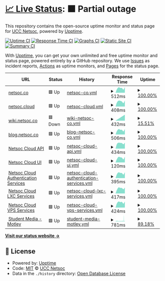 # [📈 Live Status](https://status1.netsoc.co): <!--live status--> **🟧 Partial outage**

This repository contains the open-source uptime monitor and status page for [UCC Netsoc](http://netsoc.co/), powered by [Upptime](https://github.com/upptime/upptime).

[![Uptime CI](https://github.com/uccnetsoc/upptime/workflows/Uptime%20CI/badge.svg)](https://github.com/uccnetsoc/upptime/actions?query=workflow%3A%22Uptime+CI%22)
[![Response Time CI](https://github.com/uccnetsoc/upptime/workflows/Response%20Time%20CI/badge.svg)](https://github.com/uccnetsoc/upptime/actions?query=workflow%3A%22Response+Time+CI%22)
[![Graphs CI](https://github.com/uccnetsoc/upptime/workflows/Graphs%20CI/badge.svg)](https://github.com/uccnetsoc/upptime/actions?query=workflow%3A%22Graphs+CI%22)
[![Static Site CI](https://github.com/uccnetsoc/upptime/workflows/Static%20Site%20CI/badge.svg)](https://github.com/uccnetsoc/upptime/actions?query=workflow%3A%22Static+Site+CI%22)
[![Summary CI](https://github.com/uccnetsoc/upptime/workflows/Summary%20CI/badge.svg)](https://github.com/uccnetsoc/upptime/actions?query=workflow%3A%22Summary+CI%22)

With [Upptime](https://upptime.js.org), you can get your own unlimited and free uptime monitor and status page, powered entirely by a GitHub repository. We use [Issues](https://github.com/uccnetsoc/upptime/issues) as incident reports, [Actions](https://github.com/uccnetsoc/upptime/actions) as uptime monitors, and [Pages](https://status1.netsoc.co) for the status page.

<!--start: status pages-->
<!-- This summary is generated by Upptime (https://github.com/upptime/upptime) -->
<!-- Do not edit this manually, your changes will be overwritten -->
<!-- prettier-ignore -->
| URL | Status | History | Response Time | Uptime |
| --- | ------ | ------- | ------------- | ------ |
| <img alt="" src="https://icons.duckduckgo.com/ip3/netsoc.co.ico" height="13"> [netsoc.co](https://netsoc.co) | 🟩 Up | [netsoc-co.yml](https://github.com/UCCNetsoc/upptime/commits/HEAD/history/netsoc-co.yml) | <details><summary><img alt="Response time graph" src="./graphs/netsoc-co/response-time-week.png" height="20"> 512ms</summary><br><a href="https://status.netsoc.co/history/netsoc-co"><img alt="Response time 467" src="https://img.shields.io/endpoint?url=https%3A%2F%2Fraw.githubusercontent.com%2FUCCNetsoc%2Fupptime%2FHEAD%2Fapi%2Fnetsoc-co%2Fresponse-time.json"></a><br><a href="https://status.netsoc.co/history/netsoc-co"><img alt="24-hour response time 613" src="https://img.shields.io/endpoint?url=https%3A%2F%2Fraw.githubusercontent.com%2FUCCNetsoc%2Fupptime%2FHEAD%2Fapi%2Fnetsoc-co%2Fresponse-time-day.json"></a><br><a href="https://status.netsoc.co/history/netsoc-co"><img alt="7-day response time 512" src="https://img.shields.io/endpoint?url=https%3A%2F%2Fraw.githubusercontent.com%2FUCCNetsoc%2Fupptime%2FHEAD%2Fapi%2Fnetsoc-co%2Fresponse-time-week.json"></a><br><a href="https://status.netsoc.co/history/netsoc-co"><img alt="30-day response time 449" src="https://img.shields.io/endpoint?url=https%3A%2F%2Fraw.githubusercontent.com%2FUCCNetsoc%2Fupptime%2FHEAD%2Fapi%2Fnetsoc-co%2Fresponse-time-month.json"></a><br><a href="https://status.netsoc.co/history/netsoc-co"><img alt="1-year response time 453" src="https://img.shields.io/endpoint?url=https%3A%2F%2Fraw.githubusercontent.com%2FUCCNetsoc%2Fupptime%2FHEAD%2Fapi%2Fnetsoc-co%2Fresponse-time-year.json"></a></details> | <details><summary><a href="https://status.netsoc.co/history/netsoc-co">100.00%</a></summary><a href="https://status.netsoc.co/history/netsoc-co"><img alt="All-time uptime 99.98%" src="https://img.shields.io/endpoint?url=https%3A%2F%2Fraw.githubusercontent.com%2FUCCNetsoc%2Fupptime%2FHEAD%2Fapi%2Fnetsoc-co%2Fuptime.json"></a><br><a href="https://status.netsoc.co/history/netsoc-co"><img alt="24-hour uptime 100.00%" src="https://img.shields.io/endpoint?url=https%3A%2F%2Fraw.githubusercontent.com%2FUCCNetsoc%2Fupptime%2FHEAD%2Fapi%2Fnetsoc-co%2Fuptime-day.json"></a><br><a href="https://status.netsoc.co/history/netsoc-co"><img alt="7-day uptime 100.00%" src="https://img.shields.io/endpoint?url=https%3A%2F%2Fraw.githubusercontent.com%2FUCCNetsoc%2Fupptime%2FHEAD%2Fapi%2Fnetsoc-co%2Fuptime-week.json"></a><br><a href="https://status.netsoc.co/history/netsoc-co"><img alt="30-day uptime 100.00%" src="https://img.shields.io/endpoint?url=https%3A%2F%2Fraw.githubusercontent.com%2FUCCNetsoc%2Fupptime%2FHEAD%2Fapi%2Fnetsoc-co%2Fuptime-month.json"></a><br><a href="https://status.netsoc.co/history/netsoc-co"><img alt="1-year uptime 100.00%" src="https://img.shields.io/endpoint?url=https%3A%2F%2Fraw.githubusercontent.com%2FUCCNetsoc%2Fupptime%2FHEAD%2Fapi%2Fnetsoc-co%2Fuptime-year.json"></a></details>
| <img alt="" src="https://icons.duckduckgo.com/ip3/netsoc.cloud.ico" height="13"> [netsoc.cloud](https://netsoc.cloud) | 🟩 Up | [netsoc-cloud.yml](https://github.com/UCCNetsoc/upptime/commits/HEAD/history/netsoc-cloud.yml) | <details><summary><img alt="Response time graph" src="./graphs/netsoc-cloud/response-time-week.png" height="20"> 408ms</summary><br><a href="https://status.netsoc.co/history/netsoc-cloud"><img alt="Response time 424" src="https://img.shields.io/endpoint?url=https%3A%2F%2Fraw.githubusercontent.com%2FUCCNetsoc%2Fupptime%2FHEAD%2Fapi%2Fnetsoc-cloud%2Fresponse-time.json"></a><br><a href="https://status.netsoc.co/history/netsoc-cloud"><img alt="24-hour response time 479" src="https://img.shields.io/endpoint?url=https%3A%2F%2Fraw.githubusercontent.com%2FUCCNetsoc%2Fupptime%2FHEAD%2Fapi%2Fnetsoc-cloud%2Fresponse-time-day.json"></a><br><a href="https://status.netsoc.co/history/netsoc-cloud"><img alt="7-day response time 408" src="https://img.shields.io/endpoint?url=https%3A%2F%2Fraw.githubusercontent.com%2FUCCNetsoc%2Fupptime%2FHEAD%2Fapi%2Fnetsoc-cloud%2Fresponse-time-week.json"></a><br><a href="https://status.netsoc.co/history/netsoc-cloud"><img alt="30-day response time 668" src="https://img.shields.io/endpoint?url=https%3A%2F%2Fraw.githubusercontent.com%2FUCCNetsoc%2Fupptime%2FHEAD%2Fapi%2Fnetsoc-cloud%2Fresponse-time-month.json"></a><br><a href="https://status.netsoc.co/history/netsoc-cloud"><img alt="1-year response time 440" src="https://img.shields.io/endpoint?url=https%3A%2F%2Fraw.githubusercontent.com%2FUCCNetsoc%2Fupptime%2FHEAD%2Fapi%2Fnetsoc-cloud%2Fresponse-time-year.json"></a></details> | <details><summary><a href="https://status.netsoc.co/history/netsoc-cloud">100.00%</a></summary><a href="https://status.netsoc.co/history/netsoc-cloud"><img alt="All-time uptime 99.98%" src="https://img.shields.io/endpoint?url=https%3A%2F%2Fraw.githubusercontent.com%2FUCCNetsoc%2Fupptime%2FHEAD%2Fapi%2Fnetsoc-cloud%2Fuptime.json"></a><br><a href="https://status.netsoc.co/history/netsoc-cloud"><img alt="24-hour uptime 100.00%" src="https://img.shields.io/endpoint?url=https%3A%2F%2Fraw.githubusercontent.com%2FUCCNetsoc%2Fupptime%2FHEAD%2Fapi%2Fnetsoc-cloud%2Fuptime-day.json"></a><br><a href="https://status.netsoc.co/history/netsoc-cloud"><img alt="7-day uptime 100.00%" src="https://img.shields.io/endpoint?url=https%3A%2F%2Fraw.githubusercontent.com%2FUCCNetsoc%2Fupptime%2FHEAD%2Fapi%2Fnetsoc-cloud%2Fuptime-week.json"></a><br><a href="https://status.netsoc.co/history/netsoc-cloud"><img alt="30-day uptime 100.00%" src="https://img.shields.io/endpoint?url=https%3A%2F%2Fraw.githubusercontent.com%2FUCCNetsoc%2Fupptime%2FHEAD%2Fapi%2Fnetsoc-cloud%2Fuptime-month.json"></a><br><a href="https://status.netsoc.co/history/netsoc-cloud"><img alt="1-year uptime 100.00%" src="https://img.shields.io/endpoint?url=https%3A%2F%2Fraw.githubusercontent.com%2FUCCNetsoc%2Fupptime%2FHEAD%2Fapi%2Fnetsoc-cloud%2Fuptime-year.json"></a></details>
| <img alt="" src="https://icons.duckduckgo.com/ip3/wiki.netsoc.co.ico" height="13"> [wiki.netsoc.co](https://wiki.netsoc.co) | 🟥 Down | [wiki-netsoc-co.yml](https://github.com/UCCNetsoc/upptime/commits/HEAD/history/wiki-netsoc-co.yml) | <details><summary><img alt="Response time graph" src="./graphs/wiki-netsoc-co/response-time-week.png" height="20"> 432ms</summary><br><a href="https://status.netsoc.co/history/wiki-netsoc-co"><img alt="Response time 464" src="https://img.shields.io/endpoint?url=https%3A%2F%2Fraw.githubusercontent.com%2FUCCNetsoc%2Fupptime%2FHEAD%2Fapi%2Fwiki-netsoc-co%2Fresponse-time.json"></a><br><a href="https://status.netsoc.co/history/wiki-netsoc-co"><img alt="24-hour response time 0" src="https://img.shields.io/endpoint?url=https%3A%2F%2Fraw.githubusercontent.com%2FUCCNetsoc%2Fupptime%2FHEAD%2Fapi%2Fwiki-netsoc-co%2Fresponse-time-day.json"></a><br><a href="https://status.netsoc.co/history/wiki-netsoc-co"><img alt="7-day response time 432" src="https://img.shields.io/endpoint?url=https%3A%2F%2Fraw.githubusercontent.com%2FUCCNetsoc%2Fupptime%2FHEAD%2Fapi%2Fwiki-netsoc-co%2Fresponse-time-week.json"></a><br><a href="https://status.netsoc.co/history/wiki-netsoc-co"><img alt="30-day response time 447" src="https://img.shields.io/endpoint?url=https%3A%2F%2Fraw.githubusercontent.com%2FUCCNetsoc%2Fupptime%2FHEAD%2Fapi%2Fwiki-netsoc-co%2Fresponse-time-month.json"></a><br><a href="https://status.netsoc.co/history/wiki-netsoc-co"><img alt="1-year response time 458" src="https://img.shields.io/endpoint?url=https%3A%2F%2Fraw.githubusercontent.com%2FUCCNetsoc%2Fupptime%2FHEAD%2Fapi%2Fwiki-netsoc-co%2Fresponse-time-year.json"></a></details> | <details><summary><a href="https://status.netsoc.co/history/wiki-netsoc-co">15.51%</a></summary><a href="https://status.netsoc.co/history/wiki-netsoc-co"><img alt="All-time uptime 85.09%" src="https://img.shields.io/endpoint?url=https%3A%2F%2Fraw.githubusercontent.com%2FUCCNetsoc%2Fupptime%2FHEAD%2Fapi%2Fwiki-netsoc-co%2Fuptime.json"></a><br><a href="https://status.netsoc.co/history/wiki-netsoc-co"><img alt="24-hour uptime 0.00%" src="https://img.shields.io/endpoint?url=https%3A%2F%2Fraw.githubusercontent.com%2FUCCNetsoc%2Fupptime%2FHEAD%2Fapi%2Fwiki-netsoc-co%2Fuptime-day.json"></a><br><a href="https://status.netsoc.co/history/wiki-netsoc-co"><img alt="7-day uptime 15.51%" src="https://img.shields.io/endpoint?url=https%3A%2F%2Fraw.githubusercontent.com%2FUCCNetsoc%2Fupptime%2FHEAD%2Fapi%2Fwiki-netsoc-co%2Fuptime-week.json"></a><br><a href="https://status.netsoc.co/history/wiki-netsoc-co"><img alt="30-day uptime 67.96%" src="https://img.shields.io/endpoint?url=https%3A%2F%2Fraw.githubusercontent.com%2FUCCNetsoc%2Fupptime%2FHEAD%2Fapi%2Fwiki-netsoc-co%2Fuptime-month.json"></a><br><a href="https://status.netsoc.co/history/wiki-netsoc-co"><img alt="1-year uptime 76.95%" src="https://img.shields.io/endpoint?url=https%3A%2F%2Fraw.githubusercontent.com%2FUCCNetsoc%2Fupptime%2FHEAD%2Fapi%2Fwiki-netsoc-co%2Fuptime-year.json"></a></details>
| <img alt="" src="https://icons.duckduckgo.com/ip3/blog.netsoc.co.ico" height="13"> [blog.netsoc.co](https://blog.netsoc.co) | 🟩 Up | [blog-netsoc-co.yml](https://github.com/UCCNetsoc/upptime/commits/HEAD/history/blog-netsoc-co.yml) | <details><summary><img alt="Response time graph" src="./graphs/blog-netsoc-co/response-time-week.png" height="20"> 506ms</summary><br><a href="https://status.netsoc.co/history/blog-netsoc-co"><img alt="Response time 770" src="https://img.shields.io/endpoint?url=https%3A%2F%2Fraw.githubusercontent.com%2FUCCNetsoc%2Fupptime%2FHEAD%2Fapi%2Fblog-netsoc-co%2Fresponse-time.json"></a><br><a href="https://status.netsoc.co/history/blog-netsoc-co"><img alt="24-hour response time 601" src="https://img.shields.io/endpoint?url=https%3A%2F%2Fraw.githubusercontent.com%2FUCCNetsoc%2Fupptime%2FHEAD%2Fapi%2Fblog-netsoc-co%2Fresponse-time-day.json"></a><br><a href="https://status.netsoc.co/history/blog-netsoc-co"><img alt="7-day response time 506" src="https://img.shields.io/endpoint?url=https%3A%2F%2Fraw.githubusercontent.com%2FUCCNetsoc%2Fupptime%2FHEAD%2Fapi%2Fblog-netsoc-co%2Fresponse-time-week.json"></a><br><a href="https://status.netsoc.co/history/blog-netsoc-co"><img alt="30-day response time 454" src="https://img.shields.io/endpoint?url=https%3A%2F%2Fraw.githubusercontent.com%2FUCCNetsoc%2Fupptime%2FHEAD%2Fapi%2Fblog-netsoc-co%2Fresponse-time-month.json"></a><br><a href="https://status.netsoc.co/history/blog-netsoc-co"><img alt="1-year response time 832" src="https://img.shields.io/endpoint?url=https%3A%2F%2Fraw.githubusercontent.com%2FUCCNetsoc%2Fupptime%2FHEAD%2Fapi%2Fblog-netsoc-co%2Fresponse-time-year.json"></a></details> | <details><summary><a href="https://status.netsoc.co/history/blog-netsoc-co">100.00%</a></summary><a href="https://status.netsoc.co/history/blog-netsoc-co"><img alt="All-time uptime 93.77%" src="https://img.shields.io/endpoint?url=https%3A%2F%2Fraw.githubusercontent.com%2FUCCNetsoc%2Fupptime%2FHEAD%2Fapi%2Fblog-netsoc-co%2Fuptime.json"></a><br><a href="https://status.netsoc.co/history/blog-netsoc-co"><img alt="24-hour uptime 100.00%" src="https://img.shields.io/endpoint?url=https%3A%2F%2Fraw.githubusercontent.com%2FUCCNetsoc%2Fupptime%2FHEAD%2Fapi%2Fblog-netsoc-co%2Fuptime-day.json"></a><br><a href="https://status.netsoc.co/history/blog-netsoc-co"><img alt="7-day uptime 100.00%" src="https://img.shields.io/endpoint?url=https%3A%2F%2Fraw.githubusercontent.com%2FUCCNetsoc%2Fupptime%2FHEAD%2Fapi%2Fblog-netsoc-co%2Fuptime-week.json"></a><br><a href="https://status.netsoc.co/history/blog-netsoc-co"><img alt="30-day uptime 100.00%" src="https://img.shields.io/endpoint?url=https%3A%2F%2Fraw.githubusercontent.com%2FUCCNetsoc%2Fupptime%2FHEAD%2Fapi%2Fblog-netsoc-co%2Fuptime-month.json"></a><br><a href="https://status.netsoc.co/history/blog-netsoc-co"><img alt="1-year uptime 89.31%" src="https://img.shields.io/endpoint?url=https%3A%2F%2Fraw.githubusercontent.com%2FUCCNetsoc%2Fupptime%2FHEAD%2Fapi%2Fblog-netsoc-co%2Fuptime-year.json"></a></details>
| <img alt="" src="https://icons.duckduckgo.com/ip3/api.netsoc.cloud.ico" height="13"> [Netsoc Cloud API](https://api.netsoc.cloud/docs) | 🟩 Up | [netsoc-cloud-api.yml](https://github.com/UCCNetsoc/upptime/commits/HEAD/history/netsoc-cloud-api.yml) | <details><summary><img alt="Response time graph" src="./graphs/netsoc-cloud-api/response-time-week.png" height="20"> 434ms</summary><br><a href="https://status.netsoc.co/history/netsoc-cloud-api"><img alt="Response time 401" src="https://img.shields.io/endpoint?url=https%3A%2F%2Fraw.githubusercontent.com%2FUCCNetsoc%2Fupptime%2FHEAD%2Fapi%2Fnetsoc-cloud-api%2Fresponse-time.json"></a><br><a href="https://status.netsoc.co/history/netsoc-cloud-api"><img alt="24-hour response time 471" src="https://img.shields.io/endpoint?url=https%3A%2F%2Fraw.githubusercontent.com%2FUCCNetsoc%2Fupptime%2FHEAD%2Fapi%2Fnetsoc-cloud-api%2Fresponse-time-day.json"></a><br><a href="https://status.netsoc.co/history/netsoc-cloud-api"><img alt="7-day response time 434" src="https://img.shields.io/endpoint?url=https%3A%2F%2Fraw.githubusercontent.com%2FUCCNetsoc%2Fupptime%2FHEAD%2Fapi%2Fnetsoc-cloud-api%2Fresponse-time-week.json"></a><br><a href="https://status.netsoc.co/history/netsoc-cloud-api"><img alt="30-day response time 384" src="https://img.shields.io/endpoint?url=https%3A%2F%2Fraw.githubusercontent.com%2FUCCNetsoc%2Fupptime%2FHEAD%2Fapi%2Fnetsoc-cloud-api%2Fresponse-time-month.json"></a><br><a href="https://status.netsoc.co/history/netsoc-cloud-api"><img alt="1-year response time 399" src="https://img.shields.io/endpoint?url=https%3A%2F%2Fraw.githubusercontent.com%2FUCCNetsoc%2Fupptime%2FHEAD%2Fapi%2Fnetsoc-cloud-api%2Fresponse-time-year.json"></a></details> | <details><summary><a href="https://status.netsoc.co/history/netsoc-cloud-api">100.00%</a></summary><a href="https://status.netsoc.co/history/netsoc-cloud-api"><img alt="All-time uptime 99.69%" src="https://img.shields.io/endpoint?url=https%3A%2F%2Fraw.githubusercontent.com%2FUCCNetsoc%2Fupptime%2FHEAD%2Fapi%2Fnetsoc-cloud-api%2Fuptime.json"></a><br><a href="https://status.netsoc.co/history/netsoc-cloud-api"><img alt="24-hour uptime 100.00%" src="https://img.shields.io/endpoint?url=https%3A%2F%2Fraw.githubusercontent.com%2FUCCNetsoc%2Fupptime%2FHEAD%2Fapi%2Fnetsoc-cloud-api%2Fuptime-day.json"></a><br><a href="https://status.netsoc.co/history/netsoc-cloud-api"><img alt="7-day uptime 100.00%" src="https://img.shields.io/endpoint?url=https%3A%2F%2Fraw.githubusercontent.com%2FUCCNetsoc%2Fupptime%2FHEAD%2Fapi%2Fnetsoc-cloud-api%2Fuptime-week.json"></a><br><a href="https://status.netsoc.co/history/netsoc-cloud-api"><img alt="30-day uptime 100.00%" src="https://img.shields.io/endpoint?url=https%3A%2F%2Fraw.githubusercontent.com%2FUCCNetsoc%2Fupptime%2FHEAD%2Fapi%2Fnetsoc-cloud-api%2Fuptime-month.json"></a><br><a href="https://status.netsoc.co/history/netsoc-cloud-api"><img alt="1-year uptime 99.49%" src="https://img.shields.io/endpoint?url=https%3A%2F%2Fraw.githubusercontent.com%2FUCCNetsoc%2Fupptime%2FHEAD%2Fapi%2Fnetsoc-cloud-api%2Fuptime-year.json"></a></details>
| <img alt="" src="https://icons.duckduckgo.com/ip3/netsoc.cloud.ico" height="13"> [Netsoc Cloud UI](https://netsoc.cloud) | 🟩 Up | [netsoc-cloud-ui.yml](https://github.com/UCCNetsoc/upptime/commits/HEAD/history/netsoc-cloud-ui.yml) | <details><summary><img alt="Response time graph" src="./graphs/netsoc-cloud-ui/response-time-week.png" height="20"> 120ms</summary><br><a href="https://status.netsoc.co/history/netsoc-cloud-ui"><img alt="Response time 115" src="https://img.shields.io/endpoint?url=https%3A%2F%2Fraw.githubusercontent.com%2FUCCNetsoc%2Fupptime%2FHEAD%2Fapi%2Fnetsoc-cloud-ui%2Fresponse-time.json"></a><br><a href="https://status.netsoc.co/history/netsoc-cloud-ui"><img alt="24-hour response time 145" src="https://img.shields.io/endpoint?url=https%3A%2F%2Fraw.githubusercontent.com%2FUCCNetsoc%2Fupptime%2FHEAD%2Fapi%2Fnetsoc-cloud-ui%2Fresponse-time-day.json"></a><br><a href="https://status.netsoc.co/history/netsoc-cloud-ui"><img alt="7-day response time 120" src="https://img.shields.io/endpoint?url=https%3A%2F%2Fraw.githubusercontent.com%2FUCCNetsoc%2Fupptime%2FHEAD%2Fapi%2Fnetsoc-cloud-ui%2Fresponse-time-week.json"></a><br><a href="https://status.netsoc.co/history/netsoc-cloud-ui"><img alt="30-day response time 161" src="https://img.shields.io/endpoint?url=https%3A%2F%2Fraw.githubusercontent.com%2FUCCNetsoc%2Fupptime%2FHEAD%2Fapi%2Fnetsoc-cloud-ui%2Fresponse-time-month.json"></a><br><a href="https://status.netsoc.co/history/netsoc-cloud-ui"><img alt="1-year response time 116" src="https://img.shields.io/endpoint?url=https%3A%2F%2Fraw.githubusercontent.com%2FUCCNetsoc%2Fupptime%2FHEAD%2Fapi%2Fnetsoc-cloud-ui%2Fresponse-time-year.json"></a></details> | <details><summary><a href="https://status.netsoc.co/history/netsoc-cloud-ui">100.00%</a></summary><a href="https://status.netsoc.co/history/netsoc-cloud-ui"><img alt="All-time uptime 99.98%" src="https://img.shields.io/endpoint?url=https%3A%2F%2Fraw.githubusercontent.com%2FUCCNetsoc%2Fupptime%2FHEAD%2Fapi%2Fnetsoc-cloud-ui%2Fuptime.json"></a><br><a href="https://status.netsoc.co/history/netsoc-cloud-ui"><img alt="24-hour uptime 100.00%" src="https://img.shields.io/endpoint?url=https%3A%2F%2Fraw.githubusercontent.com%2FUCCNetsoc%2Fupptime%2FHEAD%2Fapi%2Fnetsoc-cloud-ui%2Fuptime-day.json"></a><br><a href="https://status.netsoc.co/history/netsoc-cloud-ui"><img alt="7-day uptime 100.00%" src="https://img.shields.io/endpoint?url=https%3A%2F%2Fraw.githubusercontent.com%2FUCCNetsoc%2Fupptime%2FHEAD%2Fapi%2Fnetsoc-cloud-ui%2Fuptime-week.json"></a><br><a href="https://status.netsoc.co/history/netsoc-cloud-ui"><img alt="30-day uptime 100.00%" src="https://img.shields.io/endpoint?url=https%3A%2F%2Fraw.githubusercontent.com%2FUCCNetsoc%2Fupptime%2FHEAD%2Fapi%2Fnetsoc-cloud-ui%2Fuptime-month.json"></a><br><a href="https://status.netsoc.co/history/netsoc-cloud-ui"><img alt="1-year uptime 100.00%" src="https://img.shields.io/endpoint?url=https%3A%2F%2Fraw.githubusercontent.com%2FUCCNetsoc%2Fupptime%2FHEAD%2Fapi%2Fnetsoc-cloud-ui%2Fuptime-year.json"></a></details>
| <img alt="" src="https://icons.duckduckgo.com/ip3/keycloak.netsoc.co.ico" height="13"> [Netsoc Cloud Authentication Services](https://keycloak.netsoc.co) | 🟩 Up | [netsoc-cloud-authentication-services.yml](https://github.com/UCCNetsoc/upptime/commits/HEAD/history/netsoc-cloud-authentication-services.yml) | <details><summary><img alt="Response time graph" src="./graphs/netsoc-cloud-authentication-services/response-time-week.png" height="20"> 395ms</summary><br><a href="https://status.netsoc.co/history/netsoc-cloud-authentication-services"><img alt="Response time 392" src="https://img.shields.io/endpoint?url=https%3A%2F%2Fraw.githubusercontent.com%2FUCCNetsoc%2Fupptime%2FHEAD%2Fapi%2Fnetsoc-cloud-authentication-services%2Fresponse-time.json"></a><br><a href="https://status.netsoc.co/history/netsoc-cloud-authentication-services"><img alt="24-hour response time 463" src="https://img.shields.io/endpoint?url=https%3A%2F%2Fraw.githubusercontent.com%2FUCCNetsoc%2Fupptime%2FHEAD%2Fapi%2Fnetsoc-cloud-authentication-services%2Fresponse-time-day.json"></a><br><a href="https://status.netsoc.co/history/netsoc-cloud-authentication-services"><img alt="7-day response time 395" src="https://img.shields.io/endpoint?url=https%3A%2F%2Fraw.githubusercontent.com%2FUCCNetsoc%2Fupptime%2FHEAD%2Fapi%2Fnetsoc-cloud-authentication-services%2Fresponse-time-week.json"></a><br><a href="https://status.netsoc.co/history/netsoc-cloud-authentication-services"><img alt="30-day response time 355" src="https://img.shields.io/endpoint?url=https%3A%2F%2Fraw.githubusercontent.com%2FUCCNetsoc%2Fupptime%2FHEAD%2Fapi%2Fnetsoc-cloud-authentication-services%2Fresponse-time-month.json"></a><br><a href="https://status.netsoc.co/history/netsoc-cloud-authentication-services"><img alt="1-year response time 396" src="https://img.shields.io/endpoint?url=https%3A%2F%2Fraw.githubusercontent.com%2FUCCNetsoc%2Fupptime%2FHEAD%2Fapi%2Fnetsoc-cloud-authentication-services%2Fresponse-time-year.json"></a></details> | <details><summary><a href="https://status.netsoc.co/history/netsoc-cloud-authentication-services">100.00%</a></summary><a href="https://status.netsoc.co/history/netsoc-cloud-authentication-services"><img alt="All-time uptime 99.34%" src="https://img.shields.io/endpoint?url=https%3A%2F%2Fraw.githubusercontent.com%2FUCCNetsoc%2Fupptime%2FHEAD%2Fapi%2Fnetsoc-cloud-authentication-services%2Fuptime.json"></a><br><a href="https://status.netsoc.co/history/netsoc-cloud-authentication-services"><img alt="24-hour uptime 100.00%" src="https://img.shields.io/endpoint?url=https%3A%2F%2Fraw.githubusercontent.com%2FUCCNetsoc%2Fupptime%2FHEAD%2Fapi%2Fnetsoc-cloud-authentication-services%2Fuptime-day.json"></a><br><a href="https://status.netsoc.co/history/netsoc-cloud-authentication-services"><img alt="7-day uptime 100.00%" src="https://img.shields.io/endpoint?url=https%3A%2F%2Fraw.githubusercontent.com%2FUCCNetsoc%2Fupptime%2FHEAD%2Fapi%2Fnetsoc-cloud-authentication-services%2Fuptime-week.json"></a><br><a href="https://status.netsoc.co/history/netsoc-cloud-authentication-services"><img alt="30-day uptime 99.61%" src="https://img.shields.io/endpoint?url=https%3A%2F%2Fraw.githubusercontent.com%2FUCCNetsoc%2Fupptime%2FHEAD%2Fapi%2Fnetsoc-cloud-authentication-services%2Fuptime-month.json"></a><br><a href="https://status.netsoc.co/history/netsoc-cloud-authentication-services"><img alt="1-year uptime 98.91%" src="https://img.shields.io/endpoint?url=https%3A%2F%2Fraw.githubusercontent.com%2FUCCNetsoc%2Fupptime%2FHEAD%2Fapi%2Fnetsoc-cloud-authentication-services%2Fuptime-year.json"></a></details>
| <img alt="" src="https://icons.duckduckgo.com/ip3/whoami-lxc-thomas-container.netsoc.cloud.ico" height="13"> [Netsoc Cloud LXC Services](https://whoami-lxc-thomas-container.netsoc.cloud) | 🟩 Up | [netsoc-cloud-lxc-services.yml](https://github.com/UCCNetsoc/upptime/commits/HEAD/history/netsoc-cloud-lxc-services.yml) | <details><summary><img alt="Response time graph" src="./graphs/netsoc-cloud-lxc-services/response-time-week.png" height="20"> 417ms</summary><br><a href="https://status.netsoc.co/history/netsoc-cloud-lxc-services"><img alt="Response time 507" src="https://img.shields.io/endpoint?url=https%3A%2F%2Fraw.githubusercontent.com%2FUCCNetsoc%2Fupptime%2FHEAD%2Fapi%2Fnetsoc-cloud-lxc-services%2Fresponse-time.json"></a><br><a href="https://status.netsoc.co/history/netsoc-cloud-lxc-services"><img alt="24-hour response time 469" src="https://img.shields.io/endpoint?url=https%3A%2F%2Fraw.githubusercontent.com%2FUCCNetsoc%2Fupptime%2FHEAD%2Fapi%2Fnetsoc-cloud-lxc-services%2Fresponse-time-day.json"></a><br><a href="https://status.netsoc.co/history/netsoc-cloud-lxc-services"><img alt="7-day response time 417" src="https://img.shields.io/endpoint?url=https%3A%2F%2Fraw.githubusercontent.com%2FUCCNetsoc%2Fupptime%2FHEAD%2Fapi%2Fnetsoc-cloud-lxc-services%2Fresponse-time-week.json"></a><br><a href="https://status.netsoc.co/history/netsoc-cloud-lxc-services"><img alt="30-day response time 390" src="https://img.shields.io/endpoint?url=https%3A%2F%2Fraw.githubusercontent.com%2FUCCNetsoc%2Fupptime%2FHEAD%2Fapi%2Fnetsoc-cloud-lxc-services%2Fresponse-time-month.json"></a><br><a href="https://status.netsoc.co/history/netsoc-cloud-lxc-services"><img alt="1-year response time 539" src="https://img.shields.io/endpoint?url=https%3A%2F%2Fraw.githubusercontent.com%2FUCCNetsoc%2Fupptime%2FHEAD%2Fapi%2Fnetsoc-cloud-lxc-services%2Fresponse-time-year.json"></a></details> | <details><summary><a href="https://status.netsoc.co/history/netsoc-cloud-lxc-services">100.00%</a></summary><a href="https://status.netsoc.co/history/netsoc-cloud-lxc-services"><img alt="All-time uptime 96.29%" src="https://img.shields.io/endpoint?url=https%3A%2F%2Fraw.githubusercontent.com%2FUCCNetsoc%2Fupptime%2FHEAD%2Fapi%2Fnetsoc-cloud-lxc-services%2Fuptime.json"></a><br><a href="https://status.netsoc.co/history/netsoc-cloud-lxc-services"><img alt="24-hour uptime 100.00%" src="https://img.shields.io/endpoint?url=https%3A%2F%2Fraw.githubusercontent.com%2FUCCNetsoc%2Fupptime%2FHEAD%2Fapi%2Fnetsoc-cloud-lxc-services%2Fuptime-day.json"></a><br><a href="https://status.netsoc.co/history/netsoc-cloud-lxc-services"><img alt="7-day uptime 100.00%" src="https://img.shields.io/endpoint?url=https%3A%2F%2Fraw.githubusercontent.com%2FUCCNetsoc%2Fupptime%2FHEAD%2Fapi%2Fnetsoc-cloud-lxc-services%2Fuptime-week.json"></a><br><a href="https://status.netsoc.co/history/netsoc-cloud-lxc-services"><img alt="30-day uptime 100.00%" src="https://img.shields.io/endpoint?url=https%3A%2F%2Fraw.githubusercontent.com%2FUCCNetsoc%2Fupptime%2FHEAD%2Fapi%2Fnetsoc-cloud-lxc-services%2Fuptime-month.json"></a><br><a href="https://status.netsoc.co/history/netsoc-cloud-lxc-services"><img alt="1-year uptime 93.63%" src="https://img.shields.io/endpoint?url=https%3A%2F%2Fraw.githubusercontent.com%2FUCCNetsoc%2Fupptime%2FHEAD%2Fapi%2Fnetsoc-cloud-lxc-services%2Fuptime-year.json"></a></details>
| <img alt="" src="https://icons.duckduckgo.com/ip3/whoami-vps-thomas-vps.netsoc.cloud.ico" height="13"> [Netsoc Cloud VPS Services](https://whoami-vps-thomas-vps.netsoc.cloud) | 🟩 Up | [netsoc-cloud-vps-services.yml](https://github.com/UCCNetsoc/upptime/commits/HEAD/history/netsoc-cloud-vps-services.yml) | <details><summary><img alt="Response time graph" src="./graphs/netsoc-cloud-vps-services/response-time-week.png" height="20"> 424ms</summary><br><a href="https://status.netsoc.co/history/netsoc-cloud-vps-services"><img alt="Response time 2590" src="https://img.shields.io/endpoint?url=https%3A%2F%2Fraw.githubusercontent.com%2FUCCNetsoc%2Fupptime%2FHEAD%2Fapi%2Fnetsoc-cloud-vps-services%2Fresponse-time.json"></a><br><a href="https://status.netsoc.co/history/netsoc-cloud-vps-services"><img alt="24-hour response time 483" src="https://img.shields.io/endpoint?url=https%3A%2F%2Fraw.githubusercontent.com%2FUCCNetsoc%2Fupptime%2FHEAD%2Fapi%2Fnetsoc-cloud-vps-services%2Fresponse-time-day.json"></a><br><a href="https://status.netsoc.co/history/netsoc-cloud-vps-services"><img alt="7-day response time 424" src="https://img.shields.io/endpoint?url=https%3A%2F%2Fraw.githubusercontent.com%2FUCCNetsoc%2Fupptime%2FHEAD%2Fapi%2Fnetsoc-cloud-vps-services%2Fresponse-time-week.json"></a><br><a href="https://status.netsoc.co/history/netsoc-cloud-vps-services"><img alt="30-day response time 397" src="https://img.shields.io/endpoint?url=https%3A%2F%2Fraw.githubusercontent.com%2FUCCNetsoc%2Fupptime%2FHEAD%2Fapi%2Fnetsoc-cloud-vps-services%2Fresponse-time-month.json"></a><br><a href="https://status.netsoc.co/history/netsoc-cloud-vps-services"><img alt="1-year response time 3080" src="https://img.shields.io/endpoint?url=https%3A%2F%2Fraw.githubusercontent.com%2FUCCNetsoc%2Fupptime%2FHEAD%2Fapi%2Fnetsoc-cloud-vps-services%2Fresponse-time-year.json"></a></details> | <details><summary><a href="https://status.netsoc.co/history/netsoc-cloud-vps-services">100.00%</a></summary><a href="https://status.netsoc.co/history/netsoc-cloud-vps-services"><img alt="All-time uptime 53.90%" src="https://img.shields.io/endpoint?url=https%3A%2F%2Fraw.githubusercontent.com%2FUCCNetsoc%2Fupptime%2FHEAD%2Fapi%2Fnetsoc-cloud-vps-services%2Fuptime.json"></a><br><a href="https://status.netsoc.co/history/netsoc-cloud-vps-services"><img alt="24-hour uptime 100.00%" src="https://img.shields.io/endpoint?url=https%3A%2F%2Fraw.githubusercontent.com%2FUCCNetsoc%2Fupptime%2FHEAD%2Fapi%2Fnetsoc-cloud-vps-services%2Fuptime-day.json"></a><br><a href="https://status.netsoc.co/history/netsoc-cloud-vps-services"><img alt="7-day uptime 100.00%" src="https://img.shields.io/endpoint?url=https%3A%2F%2Fraw.githubusercontent.com%2FUCCNetsoc%2Fupptime%2FHEAD%2Fapi%2Fnetsoc-cloud-vps-services%2Fuptime-week.json"></a><br><a href="https://status.netsoc.co/history/netsoc-cloud-vps-services"><img alt="30-day uptime 100.00%" src="https://img.shields.io/endpoint?url=https%3A%2F%2Fraw.githubusercontent.com%2FUCCNetsoc%2Fupptime%2FHEAD%2Fapi%2Fnetsoc-cloud-vps-services%2Fuptime-month.json"></a><br><a href="https://status.netsoc.co/history/netsoc-cloud-vps-services"><img alt="1-year uptime 27.84%" src="https://img.shields.io/endpoint?url=https%3A%2F%2Fraw.githubusercontent.com%2FUCCNetsoc%2Fupptime%2FHEAD%2Fapi%2Fnetsoc-cloud-vps-services%2Fuptime-year.json"></a></details>
| <img alt="" src="https://icons.duckduckgo.com/ip3/motley.ie.ico" height="13"> [Student Media - Motley](https://motley.ie) | 🟩 Up | [student-media-motley.yml](https://github.com/UCCNetsoc/upptime/commits/HEAD/history/student-media-motley.yml) | <details><summary><img alt="Response time graph" src="./graphs/student-media-motley/response-time-week.png" height="20"> 781ms</summary><br><a href="https://status.netsoc.co/history/student-media-motley"><img alt="Response time 797" src="https://img.shields.io/endpoint?url=https%3A%2F%2Fraw.githubusercontent.com%2FUCCNetsoc%2Fupptime%2FHEAD%2Fapi%2Fstudent-media-motley%2Fresponse-time.json"></a><br><a href="https://status.netsoc.co/history/student-media-motley"><img alt="24-hour response time 1849" src="https://img.shields.io/endpoint?url=https%3A%2F%2Fraw.githubusercontent.com%2FUCCNetsoc%2Fupptime%2FHEAD%2Fapi%2Fstudent-media-motley%2Fresponse-time-day.json"></a><br><a href="https://status.netsoc.co/history/student-media-motley"><img alt="7-day response time 781" src="https://img.shields.io/endpoint?url=https%3A%2F%2Fraw.githubusercontent.com%2FUCCNetsoc%2Fupptime%2FHEAD%2Fapi%2Fstudent-media-motley%2Fresponse-time-week.json"></a><br><a href="https://status.netsoc.co/history/student-media-motley"><img alt="30-day response time 644" src="https://img.shields.io/endpoint?url=https%3A%2F%2Fraw.githubusercontent.com%2FUCCNetsoc%2Fupptime%2FHEAD%2Fapi%2Fstudent-media-motley%2Fresponse-time-month.json"></a><br><a href="https://status.netsoc.co/history/student-media-motley"><img alt="1-year response time 721" src="https://img.shields.io/endpoint?url=https%3A%2F%2Fraw.githubusercontent.com%2FUCCNetsoc%2Fupptime%2FHEAD%2Fapi%2Fstudent-media-motley%2Fresponse-time-year.json"></a></details> | <details><summary><a href="https://status.netsoc.co/history/student-media-motley">89.18%</a></summary><a href="https://status.netsoc.co/history/student-media-motley"><img alt="All-time uptime 99.70%" src="https://img.shields.io/endpoint?url=https%3A%2F%2Fraw.githubusercontent.com%2FUCCNetsoc%2Fupptime%2FHEAD%2Fapi%2Fstudent-media-motley%2Fuptime.json"></a><br><a href="https://status.netsoc.co/history/student-media-motley"><img alt="24-hour uptime 89.34%" src="https://img.shields.io/endpoint?url=https%3A%2F%2Fraw.githubusercontent.com%2FUCCNetsoc%2Fupptime%2FHEAD%2Fapi%2Fstudent-media-motley%2Fuptime-day.json"></a><br><a href="https://status.netsoc.co/history/student-media-motley"><img alt="7-day uptime 89.18%" src="https://img.shields.io/endpoint?url=https%3A%2F%2Fraw.githubusercontent.com%2FUCCNetsoc%2Fupptime%2FHEAD%2Fapi%2Fstudent-media-motley%2Fuptime-week.json"></a><br><a href="https://status.netsoc.co/history/student-media-motley"><img alt="30-day uptime 93.88%" src="https://img.shields.io/endpoint?url=https%3A%2F%2Fraw.githubusercontent.com%2FUCCNetsoc%2Fupptime%2FHEAD%2Fapi%2Fstudent-media-motley%2Fuptime-month.json"></a><br><a href="https://status.netsoc.co/history/student-media-motley"><img alt="1-year uptime 99.49%" src="https://img.shields.io/endpoint?url=https%3A%2F%2Fraw.githubusercontent.com%2FUCCNetsoc%2Fupptime%2FHEAD%2Fapi%2Fstudent-media-motley%2Fuptime-year.json"></a></details>

<!--end: status pages-->

[**Visit our status website →**](https://status1.netsoc.co)

## 📄 License

- Powered by: [Upptime](https://github.com/upptime/upptime)
- Code: [MIT](./LICENSE) © [UCC Netsoc](http://netsoc.co/)
- Data in the `./history` directory: [Open Database License](https://opendatacommons.org/licenses/odbl/1-0/)

